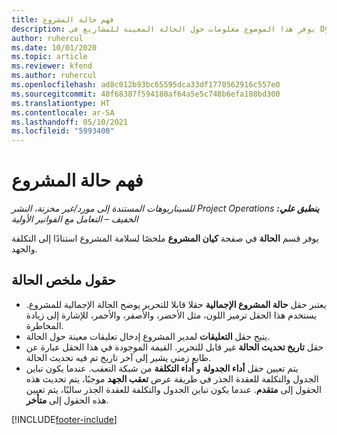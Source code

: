 ```yaml
---
title: فهم حالة المشروع
description: يوفر هذا الموضوع معلومات حول الحالة المعينة للمشاريع في Dynamics 365 Project Operations.
author: ruhercul
ms.date: 10/01/2020
ms.topic: article
ms.reviewer: kfend
ms.author: ruhercul
ms.openlocfilehash: ad8c012b93bc65595dca33df1770562916c557e0
ms.sourcegitcommit: 40f68387f594180af64a5e5c748b6efa188bd300
ms.translationtype: HT
ms.contentlocale: ar-SA
ms.lasthandoff: 05/10/2021
ms.locfileid: "5993400"
---
```

# <a name="understand-project-status"></a>فهم حالة المشروع

_**ينطبق علي:** ‏‫Project Operations للسيناريوهات المستندة إلى مورد/غير مخزنة‬، ‏‫النشر الخفيف – التعامل مع الفواتير الأولية‬_


يوفر قسم **الحالة** في صفحة **كيان المشروع** ملخصًا لسلامة المشروع استنادًا إلى التكلفة والجهد.


## <a name="status-summary-fields"></a>حقول ملخص الحالة

- يعتبر حقل **حالة المشروع الإجمالية** حقلا قابلا للتحرير يوضح الحالة الإجمالية للمشروع. يستخدم هذا الحقل ترميز اللون، مثل الأخضر، والأصفر، والأحمر، للإشارة إلى زيادة المخاطرة. 
- يتيح حقل **التعليقات** لمدير المشروع إدخال تعليقات معينة حول الحالة. 
- حقل **تاريخ تحديث الحالة** غير قابل للتحرير. القيمة الموجودة في هذا الحقل عبارة عن طابع زمني يشير إلى آخر تاريخ تم فيه تحديث الحالة.
- يتم تعيين حقل **أداء الجدولة** و **أداء التكلفة** من شبكة التعقب. عندما يكون تباين الجدول والتكلفة للعقدة الجذر في طريقة عرض **تعقب الجهد** موجبًا، يتم تحديث هذه الحقول إلى **متقدم**. عندما يكون تباين الجدول والتكلفة للعقدة الجذر سالبًا، يتم تعيين هذه الحقول إلى **متأخر**.


[!INCLUDE[footer-include](../includes/footer-banner.md)]